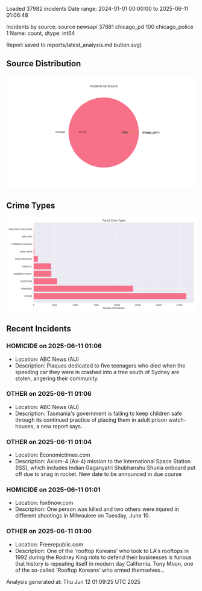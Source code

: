 
Loaded 37982 incidents
Date range: 2024-01-01 00:00:00 to 2025-06-11 01:06:48

Incidents by source:
source
newsapi           37881
chicago_pd          100
chicago_police        1
Name: count, dtype: int64

Report saved to reports/latest_analysis.md
bution.svg)

## Source Distribution
![Source Distribution](images/source_distribution.svg)

## Crime Types
![Crime Types](images/crime_types.svg)

## Recent Incidents

### HOMICIDE on 2025-06-11 01:06
- Location: ABC News (AU)
- Description: Plaques dedicated to five teenagers who died when the speeding car they were in crashed into a tree south of Sydney are stolen, angering their community.


### OTHER on 2025-06-11 01:06
- Location: ABC News (AU)
- Description: Tasmania's government is failing to keep children safe through its continued practice of placing them in adult prison watch-houses, a new report says.


### OTHER on 2025-06-11 01:04
- Location: Economictimes.com
- Description: Axiom-4 (Ax-4) mission to the International Space Station (ISS), which includes Indian Gaganyatri Shubhanshu Shukla onboard put off due to snag in rocket. New date to be announced in due course


### HOMICIDE on 2025-06-11 01:01
- Location: fox6now.com
- Description: One person was killed and two others were injured in different shootings in Milwaukee on Tuesday, June 10.


### OTHER on 2025-06-11 01:00
- Location: Freerepublic.com
- Description: One of the 'rooftop Koreans' who took to LA's rooftops in 1992 during the Rodney King riots to defend their businesses is furious that history is repeating itself in modern day California. Tony Moon, one of the so-called 'Rooftop Koreans' who armed themselves…

Analysis generated at: Thu Jun 12 01:09:25 UTC 2025
